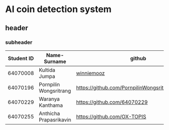 # AI coin detection system
## header
### subheader
| Student ID  | Name-Surname | github      |
| ----------- | ----------- | ----------- |
| 64070008   | Kultida Jumpa        |[winniemooz](https://github.com/winniemooz)|
| 64070196   | Pornpilin Wongsritrang      | https://github.com/PornpilinWongsritrang64070196   |
| 64070229   | Waranya Kanthama        | https://github.com/64070229   |
| 64070255   | Anthicha Prapasrikavin     | https://github.com/OX-TOPIS     |
